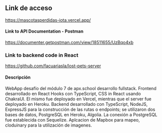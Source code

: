 ## Link de acceso
https://mascotasperdidas-iota.vercel.app/

#### Link to API Documentation - Postman
https://documenter.getpostman.com/view/18511655/UzBqo4xb

### Link to backend code in React
https://github.com/facuariasla/lost-pets-server
#### Descripción
WebApp desafío del módulo 7 de apx.school desarrollo fullstack.
Frontend desarrollado en React Hooks con TypeScript, CSS in React usando ChakraUI. El mismo fue deployado en Vercel, mientras que el server fue deployado en Heroku.
Backend desarrollado con TypeScript, NodeJS, ExpressJS para la construcción de las rutas o endpoints; se utilizaron dos bases de datos, PostgreSQL en Heroku,  Algolia. La conexión a PostgreSQL fue establecida con Sequelize.
Aplcacion de Mapbox para mapeo, cloduinary para la utilización de imagenes.
 